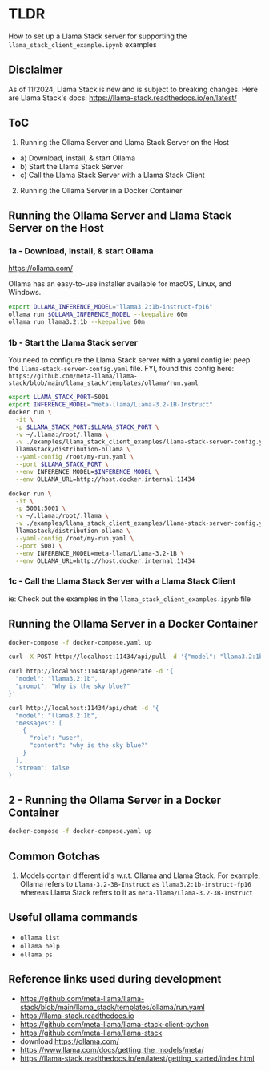 # TLDR

How to set up a Llama Stack server for supporting the `llama_stack_client_example.ipynb` examples

## Disclaimer

As of 11/2024, Llama Stack is new and is subject to breaking changes.
Here are Llama Stack's docs: https://llama-stack.readthedocs.io/en/latest/

## ToC

1. Running the Ollama Server and Llama Stack Server on the Host 
  - a) Download, install, & start Ollama
  - b) Start the Llama Stack Server
  - c) Call the Llama Stack Server with a Llama Stack Client
2. Running the Ollama Server in a Docker Container

## Running the Ollama Server and Llama Stack Server on the Host 

### 1a - Download, install, & start Ollama

https://ollama.com/

Ollama has an easy-to-use installer available for macOS, Linux, and Windows.

```sh
export OLLAMA_INFERENCE_MODEL="llama3.2:1b-instruct-fp16"
ollama run $OLLAMA_INFERENCE_MODEL --keepalive 60m
ollama run llama3.2:1b --keepalive 60m
```

### 1b - Start the Llama Stack server

You need to configure the Llama Stack server with a yaml config ie: peep the `llama-stack-server-config.yaml` file. FYI, found this config here: `https://github.com/meta-llama/llama-stack/blob/main/llama_stack/templates/ollama/run.yaml`

```sh
export LLAMA_STACK_PORT=5001
export INFERENCE_MODEL="meta-llama/Llama-3.2-1B-Instruct"
docker run \
  -it \
  -p $LLAMA_STACK_PORT:$LLAMA_STACK_PORT \
  -v ~/.llama:/root/.llama \
  -v ./examples/llama_stack_client_examples/llama-stack-server-config.yaml:/root/my-run.yaml \
  llamastack/distribution-ollama \
  --yaml-config /root/my-run.yaml \
  --port $LLAMA_STACK_PORT \
  --env INFERENCE_MODEL=$INFERENCE_MODEL \
  --env OLLAMA_URL=http://host.docker.internal:11434
```

```sh
docker run \
  -it \
  -p 5001:5001 \
  -v ~/.llama:/root/.llama \
  -v ./examples/llama_stack_client_examples/llama-stack-server-config.yaml:/root/my-run.yaml \
  llamastack/distribution-ollama \
  --yaml-config /root/my-run.yaml \
  --port 5001 \
  --env INFERENCE_MODEL=meta-llama/Llama-3.2-1B \
  --env OLLAMA_URL=http://host.docker.internal:11434
```


### 1c - Call the Llama Stack Server with a Llama Stack Client

ie: Check out the examples in the `llama_stack_client_examples.ipynb` file

## Running the Ollama Server in a Docker Container

```sh - set up the ollama server
docker-compose -f docker-compose.yaml up
```

```sh - download a model
curl -X POST http://localhost:11434/api/pull -d '{"model": "llama3.2:1b"}'
```

```sh - test the model
curl http://localhost:11434/api/generate -d '{
  "model": "llama3.2:1b",
  "prompt": "Why is the sky blue?"
}'

curl http://localhost:11434/api/chat -d '{
  "model": "llama3.2:1b",
  "messages": [
    {
      "role": "user",
      "content": "why is the sky blue?"
    }
  ],
  "stream": false
}'
```

## 2 - Running the Ollama Server in a Docker Container

```sh
docker-compose -f docker-compose.yaml up
```

## Common Gotchas

1. Models contain different id's w.r.t. Ollama and Llama Stack. For example, Ollama refers to `Llama-3.2-3B-Instruct` as `llama3.2:1b-instruct-fp16` whereas Llama Stack refers to it as `meta-llama/Llama-3.2-3B-Instruct`

## Useful ollama commands

- `ollama list`
- `ollama help`
- `ollama ps`

## Reference links used during development

- https://github.com/meta-llama/llama-stack/blob/main/llama_stack/templates/ollama/run.yaml
- https://llama-stack.readthedocs.io
- https://github.com/meta-llama/llama-stack-client-python
- https://github.com/meta-llama/llama-stack
- download https://ollama.com/
- https://www.llama.com/docs/getting_the_models/meta/
- https://llama-stack.readthedocs.io/en/latest/getting_started/index.html

